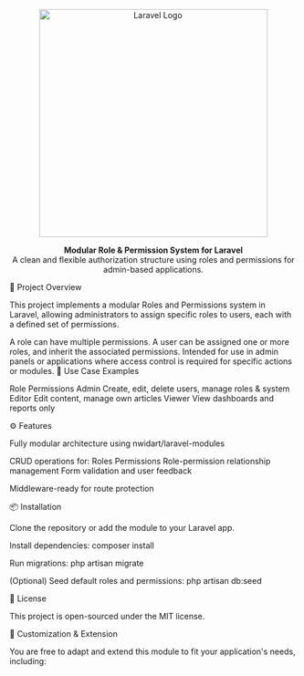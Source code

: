 <p align="center"> 
    <a href="https://laravel.com" target="_blank"> 
        <img src="https://raw.githubusercontent.com/laravel/art/master/logo-lockup/5%20SVG/2%20CMYK/1%20Full%20Color/laravel-logolockup-cmyk-red.svg" width="400" alt="Laravel Logo"> 
    </a> 
</p> 
<p align="center"> 
    <strong>Modular Role & Permission System for Laravel</strong>
    <br> 
    A clean and flexible authorization structure using roles and permissions for admin-based applications. 
</p>
📘 Project Overview

This project implements a modular Roles and Permissions system in Laravel, allowing administrators to assign specific roles to users, each with a defined set of permissions.

A role can have multiple permissions.
A user can be assigned one or more roles, and inherit the associated permissions.
Intended for use in admin panels or applications where access control is required for specific actions or modules.
🔐 Use Case Examples

Role	Permissions
Admin	Create, edit, delete users, manage roles & system
Editor	Edit content, manage own articles
Viewer	View dashboards and reports only

⚙️ Features

Fully modular architecture using nwidart/laravel-modules

CRUD operations for:
Roles
Permissions
Role-permission relationship management
Form validation and user feedback

Middleware-ready for route protection

📦 Installation

Clone the repository or add the module to your Laravel app.

Install dependencies:
composer install

Run migrations:
php artisan migrate


(Optional) Seed default roles and permissions:
php artisan db:seed

📄 License

This project is open-sourced under the MIT license.

📌 Customization & Extension

You are free to adapt and extend this module to fit your application's needs, including:
